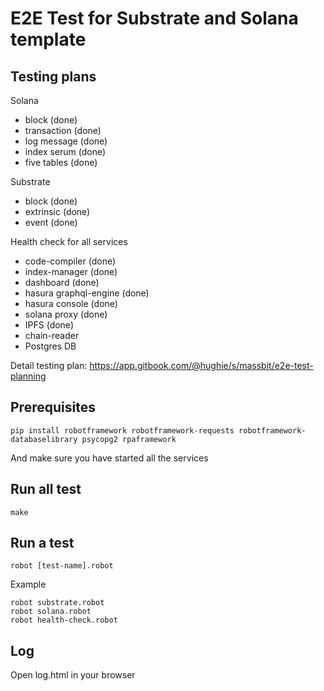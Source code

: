 # E2E Test for Substrate and Solana template

## Testing plans
Solana
- block (done)
- transaction (done)
- log message (done)
- index serum (done)
- five tables (done)

Substrate
- block (done)
- extrinsic (done)
- event (done)

Health check for all services
- code-compiler (done)
- index-manager (done)
- dashboard (done)
- hasura graphql-engine (done)
- hasura console (done)
- solana proxy (done)
- IPFS (done)
- chain-reader
- Postgres DB

Detail testing plan: https://app.gitbook.com/@hughie/s/massbit/e2e-test-planning

## Prerequisites
```
pip install robotframework robotframework-requests robotframework-databaselibrary psycopg2 rpaframework
```
And make sure you have started all the services 

## Run all test
```shell
make
```

## Run a test
```shell
robot [test-name].robot
```
Example
```
robot substrate.robot 
robot solana.robot 
robot health-check.robot 
```

## Log
Open log.html in your browser